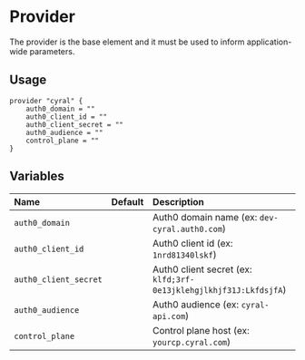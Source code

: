 # Provider

The provider is the base element and it must be used to inform application-wide parameters.

## Usage

```hcl
provider "cyral" {
    auth0_domain = ""
    auth0_client_id = ""
    auth0_client_secret = ""
    auth0_audience = ""
    control_plane = ""
}
```

## Variables

|  Name                 |  Default  |  Description                                                      | Required |
|:----------------------|:---------:|:------------------------------------------------------------------|:--------:|
| `auth0_domain`        |           | Auth0 domain name (ex: `dev-cyral.auth0.com`)                     | Yes      |
| `auth0_client_id`     |           | Auth0 client id (ex: `1nrd81340lskf`)                             | Yes      |
| `auth0_client_secret` |           | Auth0 client secret (ex: `klfd;3rf-0e13jklehgjlkhjf31J:LkfdsjfA`) | Yes      |
| `auth0_audience`      |           | Auth0 audience (ex: `cyral-api.com`)                              | Yes      |
| `control_plane`       |           | Control plane host (ex: `yourcp.cyral.com`)                       | Yes      |
